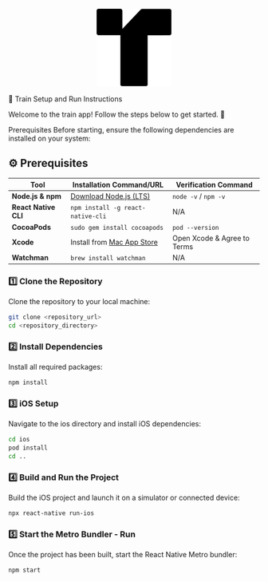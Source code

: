 <p align="center">
  <img src="https://github.com/seenelm/train-web/blob/main/src/assets/icons/logo.svg?raw=true" alt="Logo" width="150">
</p>



🚀 Train Setup and Run Instructions

Welcome to the train app! Follow the steps below to get started. 🎉

Prerequisites
Before starting, ensure the following dependencies are installed on your system:

## ⚙️ Prerequisites

| Tool               | Installation Command/URL                          | Verification Command    |
|--------------------|--------------------------------------------------|-------------------------|
| **Node.js & npm**   | [Download Node.js (LTS)](https://nodejs.org/)     | `node -v` / `npm -v`    |
| **React Native CLI**| `npm install -g react-native-cli`                | N/A                     |
| **CocoaPods**       | `sudo gem install cocoapods`                     | `pod --version`         |
| **Xcode**           | Install from [Mac App Store](https://apps.apple.com/) | Open Xcode & Agree to Terms |
| **Watchman**        | `brew install watchman`                          | N/A                     |


### 1️⃣ Clone the Repository

Clone the repository to your local machine:

```bash
git clone <repository_url>
cd <repository_directory>
```

### 2️⃣ Install Dependencies
Install all required packages:

```bash
npm install
```

### 3️⃣ iOS Setup
Navigate to the ios directory and install iOS dependencies:

```bash
cd ios
pod install
cd ..
```

### 4️⃣ Build and Run the Project
Build the iOS project and launch it on a simulator or connected device:

```bash
npx react-native run-ios
```

### 5️⃣ Start the Metro Bundler - Run
Once the project has been built, start the React Native Metro bundler:

```bash
npm start
```
